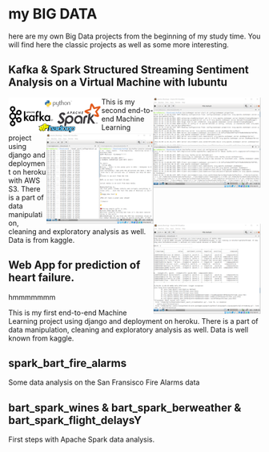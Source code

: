 # my BIG DATA
here are my own Big Data projects from the beginning of my study time. You will find here the classic projects as well as some more interesting.

## Kafka & Spark Structured Streaming Sentiment Analysis on a Virtual Machine with lubuntu
<img src="./Structured Streaming Project/logo_all.png" width="186" height="72" style="float:left"> <img src="./Structured Streaming Project/kafka.png" width="214" height="180" style="float:right"> <img src="./Structured Streaming Project/producer.png" width="214" height="180" style="float:right"> <img src="./Structured Streaming Project/spark.png" width="214" height="180" style="float:right">

This is my second end-to-end Machine Learning project using django and deployment on heroku with AWS S3. There is a part of data manipulation, cleaning and exploratory analysis as well. Data is from kaggle.

## Web App for prediction of heart failure.
hmmmmmmm

This is my first end-to-end Machine Learning project using django and deployment on heroku. There is a part of data manipulation, cleaning and exploratory analysis as well. Data is well known from kaggle.

## spark_bart_fire_alarms
Some data analysis on the San Fransisco Fire Alarms data

## bart_spark_wines & bart_spark_berweather & bart_spark_flight_delaysY
First steps with Apache Spark data analysis.
